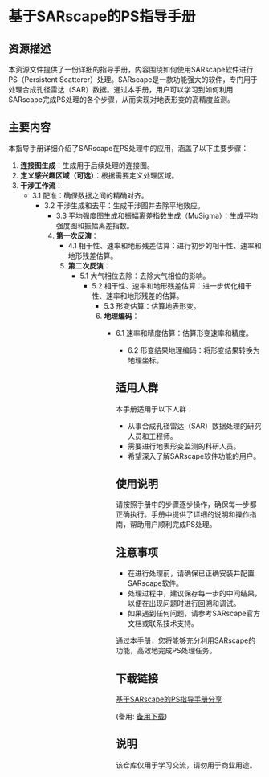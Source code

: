# 基于SARscape的PS指导手册

## 资源描述

本资源文件提供了一份详细的指导手册，内容围绕如何使用SARscape软件进行PS（Persistent Scatterer）处理。SARscape是一款功能强大的软件，专门用于处理合成孔径雷达（SAR）数据。通过本手册，用户可以学习到如何利用SARscape完成PS处理的各个步骤，从而实现对地表形变的高精度监测。

## 主要内容

本指导手册详细介绍了SARscape在PS处理中的应用，涵盖了以下主要步骤：

1. **连接图生成**：生成用于后续处理的连接图。
2. **定义感兴趣区域（可选）**：根据需要定义处理区域。
3. **干涉工作流**：
   - 3.1 配准：确保数据之间的精确对齐。
      - 3.2 干涉生成和去平：生成干涉图并去除平地效应。
         - 3.3 平均强度图生成和振幅离差指数生成（MuSigma）：生成平均强度图和振幅离差指数。
         4. **第一次反演**：
            - 4.1 相干性、速率和地形残差估算：进行初步的相干性、速率和地形残差估算。
            5. **第二次反演**：
               - 5.1 大气相位去除：去除大气相位的影响。
                  - 5.2 相干性、速率和地形残差估算：进一步优化相干性、速率和地形残差的估算。
                     - 5.3 形变估算：估算地表形变。
                     6. **地理编码**：
                        - 6.1 速率和精度估算：估算形变速率和精度。
                           - 6.2 形变结果地理编码：将形变结果转换为地理坐标。

                           ## 适用人群

                           本手册适用于以下人群：

                           - 从事合成孔径雷达（SAR）数据处理的研究人员和工程师。
                           - 需要进行地表形变监测的科研人员。
                           - 希望深入了解SARscape软件功能的用户。

                           ## 使用说明

                           请按照手册中的步骤逐步操作，确保每一步都正确执行。手册中提供了详细的说明和操作指南，帮助用户顺利完成PS处理。

                           ## 注意事项

                           - 在进行处理前，请确保已正确安装并配置SARscape软件。
                           - 处理过程中，建议保存每一步的中间结果，以便在出现问题时进行回溯和调试。
                           - 如果遇到任何问题，请参考SARscape官方文档或联系技术支持。

                           通过本手册，您将能够充分利用SARscape的功能，高效地完成PS处理任务。

                           ## 下载链接
                           [基于SARscape的PS指导手册分享](https://pan.quark.cn/s/28e4a3602fe3) 

                           (备用: [备用下载](https://pan.baidu.com/s/14qOhpF1tOgTurQCiVENtkQ?pwd=1234))

                           ## 说明

                           该仓库仅用于学习交流，请勿用于商业用途。
